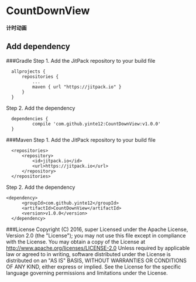 # CountDownView
**计时动画**

## Add dependency

###Gradle
  Step 1. Add the JitPack repository to your build file
  ```
	allprojects {
		repositories {
			...
			maven { url "https://jitpack.io" }
		}
	}
  ```
  Step 2. Add the dependency
  ```
	dependencies {
	        compile 'com.github.yinte12:CountDownView:v1.0.0'
	}
  ```
###Maven
  Step 1. Add the JitPack repository to your build file
  ```
	<repositories>
		<repository>
		    <id>jitpack.io</id>
		    <url>https://jitpack.io</url>
		</repository>
	</repositories>
  ```	
  Step 2. Add the dependency
  ```
  <dependency>
	    <groupId>com.github.yinte12</groupId>
	    <artifactId>CountDownView</artifactId>
	    <version>v1.0.0</version>
	</dependency>
  ```
###License
    Copyright (C) 2016, super
    Licensed under the Apache License, Version 2.0 (the "License");
    you may not use this file except in compliance with the License.
    You may obtain a copy of the License at
    http://www.apache.org/licenses/LICENSE-2.0
    Unless required by applicable law or agreed to in writing, software
    distributed under the License is distributed on an "AS IS" BASIS,
    WITHOUT WARRANTIES OR CONDITIONS OF ANY KIND, either express or implied.
    See the License for the specific language governing permissions and
    limitations under the License.
